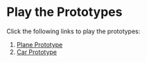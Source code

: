 # Play the Prototypes

Click the following links to play the prototypes:

1. [Plane Prototype](https://simha55.github.io/PlanePrototype_26_01_build/)
2. [Car Prototype](https://simha55.github.io/CarPrototype_26_01_build/)
